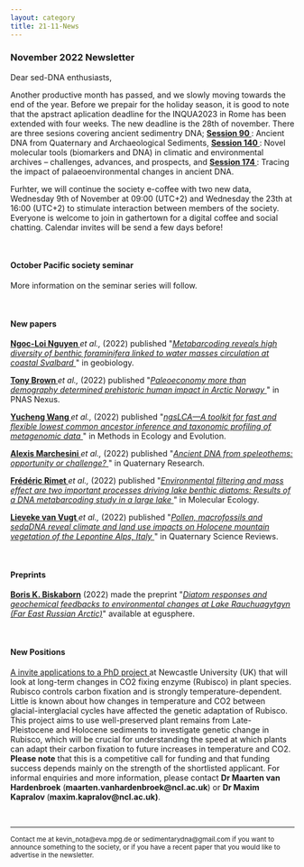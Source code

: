 ```yaml
---
layout: category
title: 21-11-News
---
```


<div class="section">
<h3 class="section-title underline">November 2022 Newsletter</h3>
</div>

<p>Dear sed-DNA enthusiasts,</p>
<div class="intro">
<p>
Another productive month has passed, and we slowly moving towards the end of the year. Before we prepair for the holiday season, it is good to note that the apstract aplication deadline for the INQUA2023 in Rome has been extended with four weeks. The new deadline is the 28th of november. There are three sesions covering ancient sedimentry DNA; <a href="https://inquaroma2023.org/conference-sessions/#2ab240bb3d722bf59" target="_blank"><b>Session 90 </b></a>: Ancient DNA from Quaternary and Archaeological Sediments, <a href="https://inquaroma2023.org/conference-sessions/#68afda2a6538bfe0a" target="_blank"><b>Session 140 </b></a>: Novel molecular tools (biomarkers and DNA) in climatic and environmental archives – challenges, advances, and prospects, and <a href="https://inquaroma2023.org/conference-sessions/#1b42f8ecb32ea21c7" target="_blank"><b>Session 174 </b></a>: Tracing the impact of palaeoenvironmental changes in ancient DNA.
</p>
<p>
Furhter, we will continue the society e-coffee with two new data, Wednesday 9th of November at 09:00 (UTC+2) and Wednesday the 23th at 16:00 (UTC+2) to stimulate interaction between members of the society. Everyone is welcome to join in gathertown for a digital coffee and social chatting. Calendar invites will be send a few days before!
</p>
<br>
<div class="intro">
<h4 class="section-title underline">October Pacific society seminar</h4><p>

More information on the seminar series will follow.

<div class="intro">
  <br>

<h4 class="section-title underline">New papers</h4>
<p><a href="https://www.researchgate.net/profile/Ngoc-Loi-Nguyen" target="_blank"><b>Ngoc-Loi Nguyen </b></a> <i>et al.,</i> (2022) published "<a href="https://doi.org/10.1111/2041-210X.14006" target="_blank"><u><i>Metabarcoding reveals high diversity of benthic foraminifera linked to water masses circulation at coastal Svalbard </i></u></a>" in geobiology.</p>

<p><a href="https://www.researchgate.net/profile/Tony-Brown-8" target="_blank"><b>Tony Brown </b></a> <i>et al.,</i> (2022) published "<a href="https://doi.org/10.1093/pnasnexus/pgac209" target="_blank"><u><i>Paleoeconomy more than demography determined prehistoric human impact in Arctic Norway </i></u></a>" in PNAS Nexus.</p>

<p><a href="https://www.researchgate.net/profile/Yucheng-Wang-5" target="_blank"><b>Yucheng Wang </b></a> <i>et al.,</i> (2022) published "<a href="https://doi.org/10.1111/2041-210X.14006" target="_blank"><u><i>ngsLCA—A toolkit for fast and flexible lowest common ancestor inference and taxonomic profiling of metagenomic data </i></u></a>" in Methods in Ecology and Evolution.</p>

<p><a href="https://www.researchgate.net/profile/Alexis-Marchesini" target="_blank"><b>Alexis Marchesini </b></a> <i>et al.,</i> (2022) published "<a href="https://doi.org/10.1017/qua.2022.46" target="_blank"><u><i>Ancient DNA from speleothems: opportunity or challenge? </i></u></a>" in Quaternary Research.</p>

<p><a href="https://www.researchgate.net/profile/Frederic-Rimet" target="_blank"><b>Frédéric Rimet </b></a> <i>et al.,</i> (2022) published "<a href="https://doi.org/10.1111/mec.16737" target="_blank"><u><i>Environmental filtering and mass effect are two important processes driving lake benthic diatoms: Results of a DNA metabarcoding study in a large lake </i></u></a>" in Molecular Ecology.</p>

<p><a href="https://scholar.google.se/citations?user=3MAB84cAAAAJ&hl=en&oi=ao" target="_blank"><b>Lieveke van Vugt </b></a> <i>et al.,</i> (2022) published "<a href="https://doi.org/10.1111/mec.16737" target="_blank"><u><i>Pollen, macrofossils and sedaDNA reveal climate and land use impacts on Holocene mountain vegetation of the Lepontine Alps, Italy </i></u></a>" in Quaternary Science Reviews.</p>

<br>
<div class="intro">
<h4 class="section-title underline">Preprints</h4>

<p><a href="https://www.researchgate.net/profile/Boris-Biskaborn" target="_blank"><b>Boris K. Biskaborn</b></a> (2022) made the preprint "<a href="https://egusphere.copernicus.org/preprints/2022/egusphere-2022-985/" target="_blank"><u><i>Diatom responses and geochemical feedbacks to environmental changes at Lake Rauchuagytgyn (Far East Russian Arctic)</i></u></a>" available at egusphere.</p>

<br>
<h4 class="section-title underline">New Positions</h4>

<p><a href="https://iapetus2.ac.uk/studentships/time-travelling-with-ancient-dna-revealing-past-adaptations-of-plants-to-changes-in-atmospheric-temperature-and-co2-levels-2/" target="_blank"><u> A invite applications to a PhD project </u></a> at Newcastle University (UK) that will look at long-term changes in CO2 fixing enzyme (Rubisco) in plant species. Rubisco controls carbon fixation and is strongly temperature-dependent. Little is known about how changes in temperature and CO2 between glacial-interglacial cycles have affected the genetic adaptation of Rubisco. This project aims to use well-preserved plant remains from Late-Pleistocene and Holocene sediments to investigate genetic change in Rubisco, which will be crucial for understanding the speed at which plants can adapt their carbon fixation to future increases in temperature and CO2. <b> Please note</b> that this is a competitive call for funding and that funding success depends mainly on the strength of the shortlisted applicant. For informal enquiries and more information, please contact <b> Dr Maarten van Hardenbroek</b> (<b>maarten.vanhardenbroek@ncl.ac.uk</b>) or <b>Dr Maxim Kapralov </b>(<b>maxim.kapralov@ncl.ac.uk)</b>.</p>
<br>

<hr />
<p><small>Contact me at kevin_nota@eva.mpg.de or sedimentarydna@gmail.com if you want to announce something to the society, or if you have a recent paper that you would like to advertise in the newsletter.</small></p>
